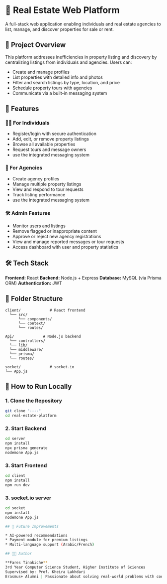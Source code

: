 # 🏡 Real Estate Web Platform

A full-stack web application enabling individuals and real estate agencies to list, manage, and discover properties for sale or rent.

## 📌 Project Overview

This platform addresses inefficiencies in property listing and discovery by centralizing listings from individuals and agencies. Users can:

* Create and manage profiles
* List properties with detailed info and photos
* Filter and search listings by type, location, and price
* Schedule property tours with agencies
* Communicate via a built-in messaging system

## 🚀 Features

### 🧑‍💼 For Individuals

* Register/login with secure authentication
* Add, edit, or remove property listings
* Browse all available properties
* Request tours and message owners
* use the integrated messaging system 

### 🏢 For Agencies

* Create agency profiles
* Manage multiple property listings
* View and respond to tour requests
* Track listing performance
* use the integrated messaging system

### 🛠 Admin Features

* Monitor users and listings
* Remove flagged or inappropriate content
* Approve or reject new agency registrations
* View and manage reported messages or tour requests
* Access dashboard with user and property statistics

## 🛠 Tech Stack

**Frontend:** React
**Backend:** Node.js + Express
**Database:** MySQL (via Prisma ORM)
**Authentication:** JWT

## 📂 Folder Structure

```plaintext
client/             # React frontend
  └── src/
      └── components/
      └── context/
      └── routes/

Api/             # Node.js backend
  └── controllers/
  └── lib/
  └── middleware/
  └── prisma/
  └── routes/

socket/             # socket.io
└── App.js
```

## 🧪 How to Run Locally

### 1. Clone the Repository

```bash
git clone "----"
cd real-estate-platform
```

### 2. Start Backend

```bash
cd server
npm install
npx prisma generate
nodemone App.js
```

### 3. Start Frontend

```bash
cd client
npm install
npm run dev
```

### 3. socket.io server 

```bash
cd socket
npm install
nodemone App.js

## 📌 Future Improvements

* AI-powered recommendations
* Payment module for premium listings
* Multi-language support (Arabic/French)

## 🧑‍🎓 Author

**Fares Tinakiche**
3rd Year Computer Science Student, Higher Institute of Sciences
Supervised by: Prof. Kheira Lakhdari
Erasmus+ Alumni | Passionate about solving real-world problems with code

